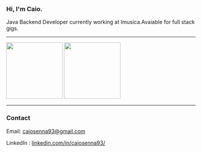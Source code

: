 
### Hi, I'm Caio. 

Java Backend Developer currently working at Imusica.Avaiable for full stack gigs.

----

<div>
<img height="150em" src="https://github-readme-stats.vercel.app/api?username=cclsenna&count_private=true&show_icons=true&theme=aura">

<img height="150em" src="https://github-readme-stats.vercel.app/api/top-langs/?username=cclsenna&layout=compact&theme=aura">

</div>


----
### Contact
Email: caiosenna93@gmail.com

LinkedIn : <a href='https://www.linkedin.com/in/caiosenna93/'>linkedin.com/in/caiosenna93/</a>





